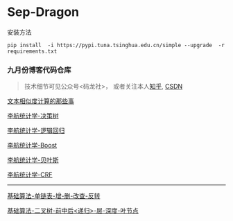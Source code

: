 # Sep-Dragon
安装方法
```
pip install  -i https://pypi.tuna.tsinghua.edu.cn/simple --upgrade  -r requirements.txt

```
### 九月份博客代码仓库
> 技术细节可见公众号<码龙社>， 或者关注本人[知乎](https://www.zhihu.com/people/TuringEmmy), [CSDN](https://blog.csdn.net/sinat_26745777)

[文本相似度计算的那些事](https://github.com/DragonYong/Sep-Dragon/blob/master/文本相似度计算的那些事.py)

[李航统计学-决策树](https://github.com/DragonYong/Sep-Dragon/blob/master/DecisionTree/decision_tree.py)

[李航统计学-逻辑回归](https://github.com/DragonYong/Sep-Dragon/blob/master/LogisticRegression/logistic_regression.py)

[李航统计学-Boost](https://github.com/DragonYong/Sep-Dragon/blob/master/Boost/boost.py)

[李航统计学-贝叶斯](https://github.com/DragonYong/Sep-Dragon/blob/master/NaiveBayes/naive_bayes.py)

[李航统计学-CRF](https://github.com/DragonYong/Sep-Dragon/blob/master/CRF/crf.py)

---
[基础算法-单链表-增-删-改查-反转](https://github.com/DragonYong/Sep-Dragon/blob/master/Algorithm/link_list.py)

[基础算法-二叉树-前中后<递归>-层-深度-叶节点](https://github.com/DragonYong/Sep-Dragon/blob/master/Algorithm/tree_recursion.py)
